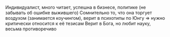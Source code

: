 Индивидуалист, много читает, успешна в бизнесе, политике (не забывать об ошибке выжившего)
Сомнительно то, что она торгует воздухом (занимается коучингом), верит в психотипы по Юнгу => нужно критически относится к её тезисам
Верит в Бога, но любит науку, весьма противоречиво
